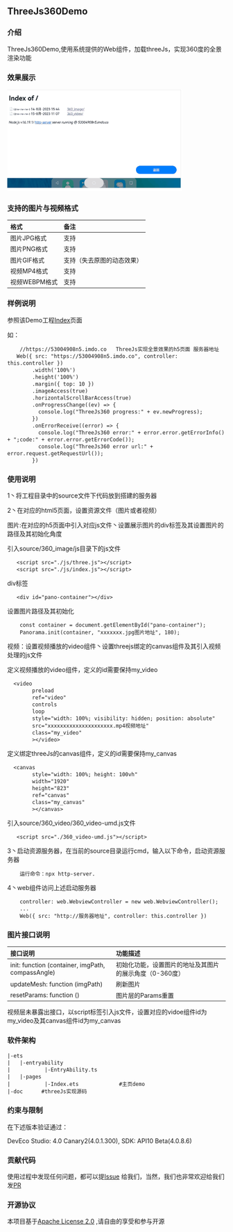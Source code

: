 ## ThreeJs360Demo

### 介绍

ThreeJs360Demo,使用系统提供的Web组件，加载threeJs，实现360度的全景渲染功能

### 效果展示

![效果展示](gif/surface_360.gif)

### 支持的图片与视频格式
| 格式 | 备注 |
| :-----| :------|
|图片JPG格式|支持|
|图片PNG格式|支持|
|图片GIF格式|支持（失去原图的动态效果）|
|视频MP4格式|支持|
|视频WEBPM格式|支持|

### 样例说明

参照该Demo工程[Index](./entry/src/main/ets/pages/Index.ets)页面

如：

```
    //https://53004908n5.imdo.co   ThreeJs实现全景效果的h5页面 服务器地址
   Web({ src: "https://53004908n5.imdo.co", controller: this.controller })
        .width('100%')
        .height('100%')
        .margin({ top: 10 })
        .imageAccess(true)
        .horizontalScrollBarAccess(true)
        .onProgressChange((ev) => {
          console.log("ThreeJs360 progress:" + ev.newProgress);
        })
        .onErrorReceive((error) => {
          console.log("ThreeJs360 error:" + error.error.getErrorInfo() + ";code:" + error.error.getErrorCode());
          console.log("ThreeJs360 error url:" + error.request.getRequestUrl());
        })
```

### 使用说明

1丶将工程目录中的source文件下代码放到搭建的服务器


2丶在对应的html5页面，设置资源文件（图片或者视频）

图片:在对应的h5页面中引入对应js文件丶设置展示图片的div标签及其设置图片的路径及其初始化角度

引入source/360_image/js目录下的js文件
```
   <script src="./js/three.js"></script>
   <script src="./js/index.js"></script>
```

div标签
```
   <div id="pano-container"></div>
```

设置图片路径及其初始化
```
    const container = document.getElementById("pano-container");
    Panorama.init(container, "xxxxxxx.jpg图片地址", 180);
```

视频：设置视频播放的video组件丶设置threejs绑定的canvas组件及其引入视频处理的js文件

定义视频播放的video组件，定义的id需要保持my_video
```
  <video
        preload
        ref="video"
        controls
        loop
        style="width: 100%; visibility: hidden; position: absolute"
        src="xxxxxxxxxxxxxxxxxxxxx.mp4视频地址"
        class="my_video"
        ></video>
```

定义绑定threeJs的canvas组件，定义的id需要保持my_canvas
```
  <canvas
        style="width: 100%; height: 100vh"
        width="1920"
        height="823"
        ref="canvas"
        class="my_canvas"
        ></canvas>
```

引入source/360_video/360_video-umd.js文件
```
   <script src="./360_video-umd.js"></script>
```


3丶启动资源服务器，在当前的source目录运行cmd，输入以下命令，启动资源服务器

```
    运行命令：npx http-server.
```


4丶web组件访问上述启动服务器

```
    controller: web.WebviewController = new web.WebviewController();
    ...
    Web({ src: "http://服务器地址", controller: this.controller })
```

### 图片接口说明
| 接口说明 | 功能描述 |
| :-----| :------|
|init: function (container, imgPath, compassAngle)|初始化功能，设置图片的地址及其图片的展示角度（0-360度）|
|updateMesh: function (imgPath)|刷新图片|
|resetParams: function () |图片层的Params重置|

视频层未暴露出接口，以script标签引入js文件，设置对应的vidoe组件id为my_video及其canvas组件id为my_canvas

### 软件架构

```
|-ets
|   |-entryability
|           |-EntryAbility.ts
|   |-pages
|           |-Index.ets             #主页demo
|-doc      #threeJs实现源码
```

### 约束与限制

在下述版本验证通过：

DevEco Studio: 4.0 Canary2(4.0.1.300), SDK: API10 Beta(4.0.8.6)

### 贡献代码

使用过程中发现任何问题，都可以提[Issue](https://gitee.com/openharmony-tpc/openharmony_tpc_samples/issues)
给我们，当然，我们也非常欢迎给我们发[PR](https://gitee.com/openharmony-tpc/openharmony_tpc_samples/pulls)

### 开源协议

本项目基于[Apache License 2.0](./LICENSE)
,请自由的享受和参与开源